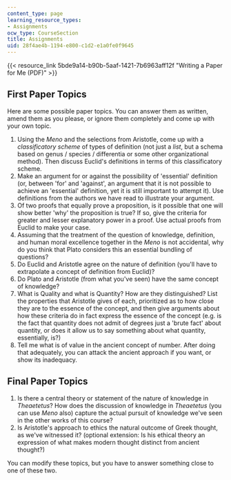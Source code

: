 ```yaml
---
content_type: page
learning_resource_types:
- Assignments
ocw_type: CourseSection
title: Assignments
uid: 28f4ae4b-1194-e800-c1d2-e1a0fe0f9645
---
```


{{< resource_link 5bde9a14-b90b-5aaf-1421-7b6963aff12f "Writing a Paper for Me (PDF)" >}}

First Paper Topics
------------------

Here are some possible paper topics. You can answer them as written, amend them as you please, or ignore them completely and come up with your own topic.

1.  Using the _Meno_ and the selections from Aristotle, come up with a _classificatory scheme_ of types of definition (not just a _list_, but a schema based on genus / species / differentia or some other organizational method). Then discuss Euclid's definitions in terms of this classificatory scheme.
2.  Make an argument for or against the possibility of 'essential' definition (or, between 'for' and 'against', an argument that it is not possible to achieve an 'essential' definition, yet it is still important to attempt it). Use definitions from the authors we have read to illustrate your argument.
3.  Of two proofs that equally prove a proposition, is it possible that one will show better 'why' the proposition is true? If so, give the criteria for greater and lesser explanatory power in a proof. Use actual proofs from Euclid to make your case.
4.  Assuming that the treatment of the question of knowledge, definition, and human moral excellence together in the _Meno_ is not accidental, why do you think that Plato considers this an essential bundling of questions?
5.  Do Euclid and Aristotle agree on the nature of definition (you'll have to extrapolate a concept of definition from Euclid)?
6.  Do Plato and Aristotle (from what you've seen) have the same concept of knowledge?
7.  What is Quality and what is Quantity? How are they distinguished? List the properties that Aristotle gives of each, prioritized as to how close they are to the essence of the concept, and then give arguments about how these criteria do in fact express the essence of the concept (e.g. is the fact that quantity does not admit of degrees just a 'brute fact' about quantity, or does it allow us to say something about what quantity, essentially, is?)
8.  Tell me what is of value in the ancient concept of number. After doing that adequately, you can attack the ancient approach if you want, or show its inadequacy.

Final Paper Topics
------------------

1.  Is there a central theory or statement of the nature of knowledge in _Theaetetus_? How does the discussion of knowledge in _Theaetetus_ (you can use _Meno_ also) capture the actual pursuit of knowledge we've seen in the other works of this course?
2.  Is Aristotle's approach to ethics the natural outcome of Greek thought, as we've witnessed it? (optional extension: Is his ethical theory an expression of what makes modern thought distinct from ancient thought?)

You can modify these topics, but you have to answer something close to one of these two.